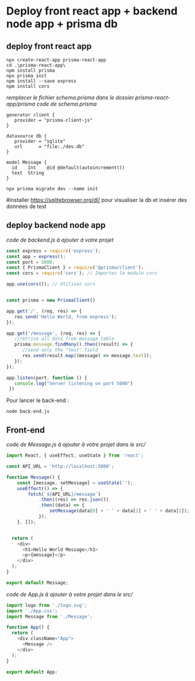 # Deploy front react app + backend node app + prisma db

## deploy front react app
```shell
npx create-react-app prisma-react-app
cd .\prisma-react-app\
npm install prisma
npx prisma init
npm install --save express
npm install cors
```
*remplacer le fichier schema.prisma dans le dossier prisma-react-app/prisma*
*code de schema.prisma*
```
generator client {
   provider = "prisma-client-js"
}

datasource db {
   provider = "sqlite"
   url      = "file:./dev.db"
}

model Message {
  id    Int    @id @default(autoincrement())
  text  String
}
```

```shell
npx prisma migrate dev --name init
```

#installer https://sqlitebrowser.org/dl/ pour visualiser la db et insérer des données de test 

## deploy backend node app 
*code de backend.js à ajouter à votre projet*
```javascript
const express = require('express');
const app = express();
const port = 5000;
const { PrismaClient } = require('@prisma/client');
const cors = require('cors'); // Importez le module cors

app.use(cors()); // Utilisez cors


const prisma = new PrismaClient()

app.get('/', (req, res) => {
   res.send('Hello World, from express');
});

app.get('/message', (req, res) => {
   //retrive all data from message table
   prisma.message.findMany().then((result) => {
      //send only the "text" field
      res.send(result.map((message) => message.text));
   });
});

app.listen(port, function () {
   console.log("Server listening on port 5000")
 })
```
Pour lancer le back-end :
```shell
node back-end.js
```

## Front-end
*code de Message.js à ajouter à votre projet dans le src/*
```javascript
import React, { useEffect, useState } from 'react';

const API_URL = 'http://localhost:5000';

function Message() {
    const [message, setMessage] = useState('');
    useEffect(() => {
        fetch(`${API_URL}/message`)
            .then((res) => res.json())
            .then((data) => {
                setMessage(data[0] + ' ' + data[1] + ' ' + data[2]);
            });
    }, []);


  return (
    <div>
      <h1>Hello World Message</h1>
      <p>{message}</p>
    </div>
  );
}

export default Message;
```

*code de App.js à ajouter à votre projet dans le src/*
```javascript
import logo from './logo.svg';
import './App.css';
import Message from './Message';

function App() {
  return (
    <div className="App">
      <Message />
    </div>
  );
}

export default App;
```
